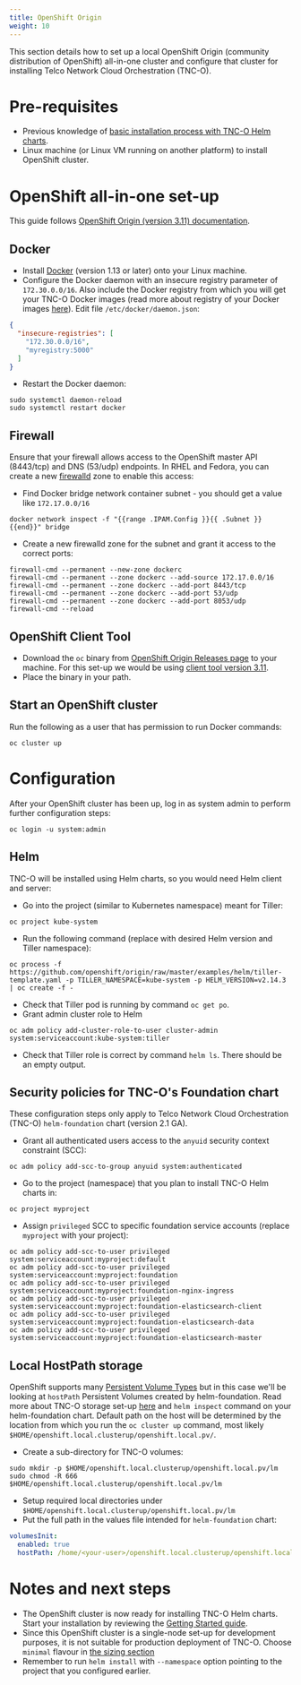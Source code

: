```yaml
---
title: OpenShift Origin
weight: 10
---
```


This section details how to set up a local OpenShift Origin (community distribution of OpenShift) all-in-one cluster and configure that cluster for installing Telco Network Cloud Orchestration (TNC-O).

# Pre-requisites
- Previous knowledge of [basic installation process with TNC-O Helm charts](../../production/production-start).
- Linux machine (or Linux VM running on another platform) to install OpenShift cluster.

# OpenShift all-in-one set-up
This guide follows [OpenShift Origin (version 3.11) documentation](https://github.com/openshift/origin/blob/v4.0.0-alpha.0/docs/cluster_up_down.md).

## Docker
- Install [Docker](https://docs.docker.com/install/) (version 1.13 or later) onto your Linux machine.
- Configure the Docker daemon with an insecure registry parameter of `172.30.0.0/16`. Also include the Docker registry from which you will get your TNC-O Docker images  (read more about registry of your Docker images [here](../../production/production-start/#push-to-docker-registry)). Edit file `/etc/docker/daemon.json`:

```json
{
  "insecure-registries": [
    "172.30.0.0/16",
    "myregistry:5000"
  ]
}
```

- Restart the Docker daemon:
```
sudo systemctl daemon-reload
sudo systemctl restart docker
```

## Firewall
Ensure that your firewall allows access to the OpenShift master API (8443/tcp) and DNS (53/udp) endpoints. In RHEL and Fedora, you can create a new [firewalld](https://firewalld.org/documentation/man-pages/firewalld.zones.html) zone to enable this access:

- Find Docker bridge network container subnet - you should get a value like `172.17.0.0/16`
```
docker network inspect -f "{{range .IPAM.Config }}{{ .Subnet }}{{end}}" bridge
```
- Create a new firewalld zone for the subnet and grant it access to the correct ports:
```
firewall-cmd --permanent --new-zone dockerc
firewall-cmd --permanent --zone dockerc --add-source 172.17.0.0/16
firewall-cmd --permanent --zone dockerc --add-port 8443/tcp
firewall-cmd --permanent --zone dockerc --add-port 53/udp
firewall-cmd --permanent --zone dockerc --add-port 8053/udp
firewall-cmd --reload
```

## OpenShift Client Tool
- Download the `oc` binary from [OpenShift Origin Releases page](https://github.com/openshift/origin/releases) to your machine. For this set-up we would be using [client tool version 3.11](https://github.com/openshift/origin/releases/download/v3.11.0/openshift-origin-client-tools-v3.11.0-0cbc58b-linux-64bit.tar.gz).
- Place the binary in your path.

## Start an OpenShift cluster
Run the following as a user that has permission to run Docker commands:
```
oc cluster up
```


# Configuration
After your OpenShift cluster has been up, log in as system admin to perform further configuration steps:
```
oc login -u system:admin
```

## Helm
TNC-O will be installed using Helm charts, so you would need Helm client and server:

- Go into the project (similar to Kubernetes namespace) meant for Tiller:
```
oc project kube-system
```
- Run the following command (replace with desired Helm version and Tiller namespace):
```
oc process -f https://github.com/openshift/origin/raw/master/examples/helm/tiller-template.yaml -p TILLER_NAMESPACE=kube-system -p HELM_VERSION=v2.14.3 | oc create -f -
```
- Check that Tiller pod is running by command `oc get po`.
- Grant admin cluster role to Helm
```
oc adm policy add-cluster-role-to-user cluster-admin system:serviceaccount:kube-system:tiller
```
- Check that Tiller role is correct by command `helm ls`. There should be an empty output.

## Security policies for TNC-O's Foundation chart
These configuration steps only apply to Telco Network Cloud Orchestration (TNC-O) `helm-foundation` chart (version 2.1 GA).

- Grant all authenticated users access to the `anyuid` security context constraint (SCC):
```
oc adm policy add-scc-to-group anyuid system:authenticated
```
- Go to the project (namespace) that you plan to install TNC-O Helm charts in:
```
oc project myproject
```
- Assign `privileged` SCC to specific foundation service accounts (replace `myproject` with your project):
```
oc adm policy add-scc-to-user privileged system:serviceaccount:myproject:default
oc adm policy add-scc-to-user privileged system:serviceaccount:myproject:foundation
oc adm policy add-scc-to-user privileged system:serviceaccount:myproject:foundation-nginx-ingress
oc adm policy add-scc-to-user privileged system:serviceaccount:myproject:foundation-elasticsearch-client
oc adm policy add-scc-to-user privileged system:serviceaccount:myproject:foundation-elasticsearch-data
oc adm policy add-scc-to-user privileged system:serviceaccount:myproject:foundation-elasticsearch-master
```

## Local HostPath storage
OpenShift supports many [Persistent Volume Types](https://docs.openshift.com/container-platform/3.11/architecture/additional_concepts/storage.html#types-of-persistent-volumes) but in this case we'll be looking at `hostPath` Persistent Volumes created by helm-foundation. Read more about TNC-O storage set-up [here](../../production/storage) and `helm inspect` command on your helm-foundation chart.
Default path on the host will be determined by the location from which you run the `oc cluster up` command, most likely `$HOME/openshift.local.clusterup/openshift.local.pv/`.

- Create a sub-directory for TNC-O volumes:
```
sudo mkdir -p $HOME/openshift.local.clusterup/openshift.local.pv/lm
sudo chmod -R 666 $HOME/openshift.local.clusterup/openshift.local.pv/lm
```
- Setup required local directories under `$HOME/openshift.local.clusterup/openshift.local.pv/lm`
- Put the full path in the values file intended for `helm-foundation` chart:

```yaml
volumesInit:
  enabled: true
  hostPath: /home/<your-user>/openshift.local.clusterup/openshift.local.pv/lm
```


# Notes and next steps
- The OpenShift cluster is now ready for installing TNC-O Helm charts. Start your installation by reviewing the [Getting Started guide](../../production/production-start).
- Since this OpenShift cluster is a single-node set-up for development purposes, it is not suitable for production deployment of TNC-O. Choose `minimal` flavour in [the sizing section](../../production/sizing)
- Remember to run `helm install` with `--namespace` option pointing to the project that you configured earlier.